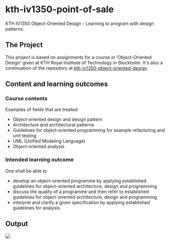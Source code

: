 # kth-iv1350-point-of-sale

KTH IV1350 Object-Oriented Design - Learning to program with design patterns.
## The Project
This project is based on assignments for a course in 'Object-Oriented Design' given at KTH Royal Institute of Technology in Stockholm.
It's also a continuation of the repository at [kth-iv1350-object-oriented-design](VincentFerrigan/kth-iv1350-object-oriented-design).

## Content and learning outcomes
### Course contents
Examples of fields that are treated:
* Object-oriented design and design pattern  
* Architecture and architectural patterns  
* Guidelines for object-oriented programming for example refactoring and unit testing
* UML (Unified Modeling Language)  
* Object-oriented analysis
### Intended learning outcome
One shall be able to 
* develop an object-oriented programme by applying established guidelines for object-oriented architecture, design and programming
* discuss the quality of a programme and then refer to established guidelines for object-oriented architecture, design and programming
* interpret and clarify a given specification by applying established guidelines for analysis. 
## Output
![](https://github.com/VincentFerrigan/kth-iv1350-point-of-sale/tree/main/output/Peek.gif)
